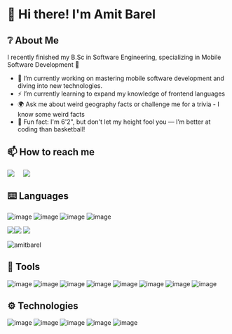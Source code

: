# 👋 Hi there! I'm Amit Barel

## ❔ About Me
I recently finished my B.Sc in Software Engineering, specializing in Mobile Software Development 📱
- 🔭 I’m currently working on mastering mobile software development and diving into new technologies.
- ⚡ I’m currently learning to expand my knowledge of frontend languages
- 🌍 Ask me about weird geography facts or challenge me for a trivia - I know some weird facts
- 🏀 Fun fact: I'm 6'2", but don't let my height fool you — I’m better at coding than basketball!

  
## 📫 How to reach me
<a href="https://www.linkedin.com/in/amit-barel" target="blank"><img align="center" src="https://img.shields.io/badge/Amit Barel-0077B5?style=for-the-badge&logo=linkedin&logoColor=white" /></a> &nbsp;&nbsp;&nbsp;  <a href="mailto:amitbrl1797@gmail.com" target="blank"><img align="center" src="https://img.shields.io/badge/Amit Barel-D14836?style=for-the-badge&logo=gmail&logoColor=white" /></a>    &nbsp;&nbsp;&nbsp;  

## ⌨️ Languages
![image](https://img.shields.io/badge/JAVA-ED8B00?style=for-the-badge&logo=openjdk&logoColor=white)
![image](https://img.shields.io/badge/Swift-FFD43B?style=for-the-badge&logo=swift&logoColor=white&color=orange)
![image](https://img.shields.io/badge/Python-FFD43B?style=for-the-badge&logo=python&logoColor=white&color=blue)
![image](https://img.shields.io/badge/C-FFD43B?style=for-the-badge&logo=c&logoColor=darkblue&color=grey)


![](http://github-profile-summary-cards.vercel.app/api/cards/repos-per-language?username=amitbarel&theme=nord_dark)![](http://github-profile-summary-cards.vercel.app/api/cards/stats?username=amitbarel&theme=nord_dark)
![](http://github-profile-summary-cards.vercel.app/api/cards/profile-details?username=amitbarel&theme=nord_dark)
<p align="left"> <img src="https://komarev.com/ghpvc/?username=amitbarel&label=Profile%20views&color=0e75b6&style=flat" alt="amitbarel" /> </p>

## 🔧 Tools
![image](https://img.shields.io/badge/Android-FFD43B?style=for-the-badge&logo=android&logoColor=white&color=green)
![image](https://img.shields.io/badge/iOS-FFD43B?style=for-the-badge&logo=ios&logoColor=white&color=orange)
![image](https://img.shields.io/badge/Spring-FFD43B?style=for-the-badge&logo=spring&logoColor=white&color=green)
![image](https://img.shields.io/badge/Pygame-FFD43B?style=for-the-badge&logo=pygame&logoColor=white&color=blue)
![image](https://img.shields.io/badge/Unity-FFD43B?style=for-the-badge&logo=unity&logoColor=white&color=black)
![image](https://img.shields.io/badge/Grafana-FFD43B?style=for-the-badge&logo=grafana&logoColor=white&color=orange)
![image](https://img.shields.io/badge/Zendesk-FFD43B?style=for-the-badge&logo=zendesk&logoColor=white&color=blue)
![image](https://img.shields.io/badge/Coralogix-FFD43B?style=for-the-badge&logo=coralogix&logoColor=white&color=green)

## ⚙️ Technologies
![image](https://img.shields.io/badge/Git-FFD43B?style=for-the-badge&logo=git&logoColor=white&color=red)
![image](https://img.shields.io/badge/Docker-FFD43B?style=for-the-badge&logo=docker&logoColor=white&color=blue)
![image](https://img.shields.io/badge/Firebase-FFD43B?style=for-the-badge&logo=firebase&logoColor=white&color=orange)
![image](https://img.shields.io/badge/MySQL-FFD43B?style=for-the-badge&logo=mysql&logoColor=white&color=blue)
![image](https://img.shields.io/badge/MongoDB-FFD43B?style=for-the-badge&logo=mongodb&logoColor=white&color=green)
